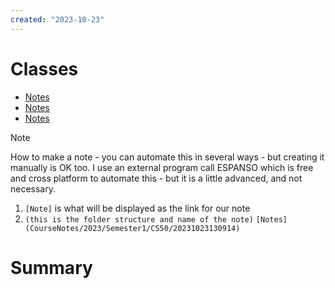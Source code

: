 ```yaml
---
created: "2023-10-23"
---
```

# Classes
- [Notes](CourseNotes/2023/Semester1/CS50/20231023130644)
- [Notes](CourseNotes/2023/Semester1/CS50/20231023133012)
- [Notes](CourseNotes/2023/Semester1/CS76/20231023130805)


> [!NOTE]
> How to make a note - you can automate this in several ways - but creating it manually is OK too. 
> I use an external program call ESPANSO which is free and cross platform to automate this - but it is a little advanced, and not necessary. 
> 
> 1. `[Note]` is what will be displayed as the link for our note
> 2. `(this is the folder structure and name of the note)` 
> `[Notes](CourseNotes/2023/Semester1/CS50/20231023130914)`



# Summary
